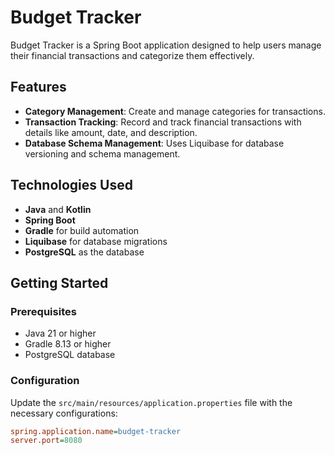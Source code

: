 # Budget Tracker

Budget Tracker is a Spring Boot application designed to help users manage their financial transactions and categorize them effectively.

## Features

- **Category Management**: Create and manage categories for transactions.
- **Transaction Tracking**: Record and track financial transactions with details like amount, date, and description.
- **Database Schema Management**: Uses Liquibase for database versioning and schema management.

## Technologies Used

- **Java** and **Kotlin**
- **Spring Boot**
- **Gradle** for build automation
- **Liquibase** for database migrations
- **PostgreSQL** as the database

## Getting Started

### Prerequisites

- Java 21 or higher
- Gradle 8.13 or higher
- PostgreSQL database

### Configuration

Update the `src/main/resources/application.properties` file with the necessary configurations:

```ini
spring.application.name=budget-tracker
server.port=8080
